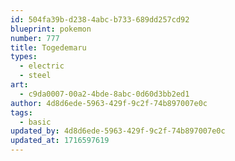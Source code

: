 ```yaml
---
id: 504fa39b-d238-4abc-b733-689dd257cd92
blueprint: pokemon
number: 777
title: Togedemaru
types:
  - electric
  - steel
art:
  - c9da0007-00a2-4bde-8abc-0d60d3bb2ed1
author: 4d8d6ede-5963-429f-9c2f-74b897007e0c
tags:
  - basic
updated_by: 4d8d6ede-5963-429f-9c2f-74b897007e0c
updated_at: 1716597619
---
```


